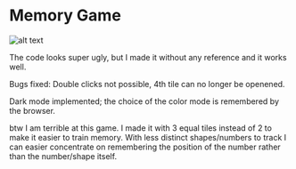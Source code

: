 

# Memory Game

![alt text](https://repository-images.githubusercontent.com/435514581/e94626bf-2160-49a6-88a0-8cda25defc57)

The code looks super ugly, but I made it without any reference and it works well.

Bugs fixed: Double clicks not possible, 4th tile can no longer be openened. 

Dark mode implemented; the choice of the color mode is remembered by the browser.

btw I am terrible at this game.
I made it with 3 equal tiles instead of 2 to make it easier to train memory. 
With less distinct shapes/numbers to track I can easier concentrate on remembering the position 
of the number rather than the number/shape itself.